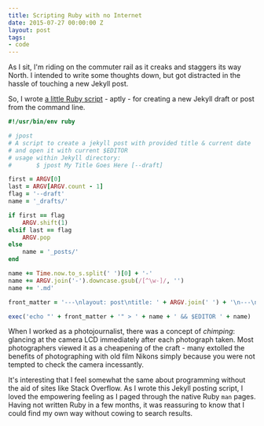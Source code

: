 ```yaml
---
title: Scripting Ruby with no Internet
date: 2015-07-27 00:00:00 Z
layout: post
tags:
- code
---
```


As I sit, I'm riding on the commuter rail as it creaks and staggers its way North. I intended to write some thoughts down, but got distracted in the hassle of touching a new Jekyll post.

So, I wrote [a little Ruby script](https://github.com/andjosh/dotfiles/blob/master/bin/jpost) - aptly - for creating a new Jekyll draft or post from the command line.

~~~ruby
#!/usr/bin/env ruby

# jpost
# A script to create a jekyll post with provided title & current date
# and open it with current $EDITOR
# usage within Jekyll directory:
#       $ jpost My Title Goes Here [--draft]

first = ARGV[0]
last = ARGV[ARGV.count - 1]
flag = '--draft'
name = '_drafts/'

if first == flag
    ARGV.shift(1)
elsif last == flag
    ARGV.pop
else 
    name = '_posts/'
end

name += Time.now.to_s.split(' ')[0] + '-'
name += ARGV.join('-').downcase.gsub(/[^\w-]/, '')
name += '.md'

front_matter = '---\nlayout: post\ntitle: ' + ARGV.join(' ') + '\n---\n'

exec('echo "' + front_matter + '" > ' + name + ' && $EDITOR ' + name)
~~~

When I worked as a photojournalist, there was a concept of _chimping_: glancing at the camera LCD immediately after each photograph taken. Most photographers viewed it as a cheapening of the craft - many extolled the benefits of photographing with old film Nikons simply because you were not tempted to check the camera incessantly.

It's interesting that I feel somewhat the same about programming without the aid of sites like Stack Overflow. As I wrote this Jekyll posting script, I loved the empowering feeling as I paged through the native Ruby `man` pages. Having not written Ruby in a few months, it was reassuring to know that I could find my own way without cowing to search results.

